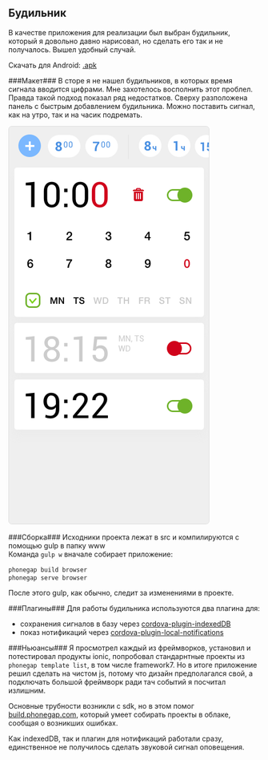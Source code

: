 ## Будильник ##

В качестве приложения для реализации был выбран будильник, который я довольно давно нарисовал, но сделать его так и не получалось. Вышел удобный случай. 

Скачать для Android: [.apk](https://github.com/gcor/shri/raw/alarm/alarm.apk)

###Макет###
В сторе  я не нашел будильников, в которых время сигнала вводится цифрами. Мне захотелось восполнить этот проблел. Правда такой подход показал ряд недостатков. Сверху разположена панель с быстрым добавлением будильника. Можно поставить сигнал, как на утро, так и на часик подремать.

![Alarm](./src/media/alarm.png)

###Сборка###
Исходники проекта лежат в src и компилируются с помощью gulp в папку www  
Команда `gulp w` вначале собирает приложение:
```
phonegap build browser
phonegap serve browser
```
После этого gulp, как обычно, следит за изменениями в проекте. 

###Плагины###
Для работы будильника используются два плагина для:
* сохранения сигналов в базу через [cordova-plugin-indexedDB](https://github.com/Microsoft/cordova-plugin-indexedDB)
* показ нотификаций через [cordova-plugin-local-notifications](https://github.com/katzer/cordova-plugin-local-notifications)
 
###Ньюансы###
Я просмотрел каждый из фреймворков, установил и потестировал продукты ionic, попробовал стандарнтные проекты из `phonegap template list`, в том числе framework7. Но в итоге приложение решил сделать на чистом js, потому что дизайн предполагался свой, а подключать большой фреймворк ради тач событий я посчитал излишним.

Основные трубности возникли с sdk, но в этом помог [build.phonegap.com](https://build.phonegap.com), который умеет собирать проекты в облаке, сообщая о возникших ошибках.

Как indexedDB, так и плагин для нотификаций работали сразу, единственное не получилось сделать звуковой сигнал оповещения.
